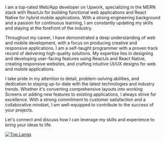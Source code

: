 I am a top-rated Web/App developer on Upwork, specializing in the MERN stack with ReactJs for building functional web applications and React Native for hybrid mobile applications. With a strong engineering background and a passion for continuous learning, I am constantly updating my skills and staying at the forefront of the industry.

Throughout my career, I have demonstrated a deep understanding of web and mobile development, with a focus on producing creative and responsive applications. I am a self-taught programmer with a proven track record of delivering high-quality solutions. My expertise lies in designing and developing user-facing features using ReactJs and React Native, creating responsive websites, and crafting intuitive UI/UX designs for web and mobile applications.

I take pride in my attention to detail, problem-solving abilities, and dedication to staying up-to-date with the latest technologies and industry trends. Whether it's converting comprehensive layouts into working Screens or adding new features to existing applications, I always strive for excellence. With a strong commitment to customer satisfaction and a collaborative mindset, I am well-equipped to contribute to the success of your projects.

Let's connect and discuss how I can leverage my skills and experience to bring your ideas to life.

<!-- [![GitHub Streak](https://github-readme-streak-stats.herokuapp.com/?user=Aswin-Dot&theme=dark)](https://git.io/streak-stats) -->

<!-- [![Anurag's GitHub stats](https://github-readme-stats.vercel.app/api?username=Aswin-Dot&count_private=true&show_icons=true&theme=dark)](https://github.com/anuraghazra/github-readme-stats) -->

[![Top Langs](https://github-readme-stats.vercel.app/api/top-langs/?username=Aswin-Dot&layout=compact&theme=dark)](https://github.com/anuraghazra/github-readme-stats)

<!---
Aswin-Dot/Aswin-Dot is a ✨ special ✨ repository because its `README.md` (this file) appears on your GitHub profile.
You can click the Preview link to take a look at your changes.
--->
